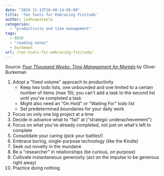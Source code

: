 ```yaml
---
date: "2024-11-13T16:40:14-05:00"
title: 'Ten Tools for Embracing Finitude'
author: joshuapsteele
categories:
  - "productivity and time management"
tags:
  - 8020
  - "reading notes"
  - burkeman
url: /ten-tools-for-embracing-finitude/
---
```


Source: [*Four Thousand Weeks: Time Management for Mortals*](https://amzn.to/4fMUDyo) by Oliver Burkeman

1. Adopt a "fixed volume" approach to productivity
    - Keep two todo lists, one unbounded and one limited to a certain number of items (max 10); you can't add a task to the second list until you've completed a task
    - Might also need an "On Hold" or "Waiting For" todo list
    - Set predetermined boundaries for your daily work
2. Focus on only one big project at a time
3. Decide in advance what to "fail" at ("strategic underachievement")
4. Focus on what you've already completed, not just on what's left to complete
5. Consolidate your caring (pick your battles!)
6. Embrace boring, single-purpose technology (like the Kindle)
7. Seek out novelty in the mundane
8. Be a "researcher" in relationships (be curious, on purpose)
9. Cultivate instantaneous generosity (act on the impulse to be generous right away)
10. Practice doing nothing
